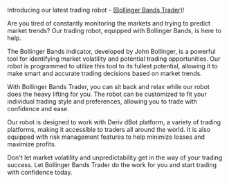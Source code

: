 Introducing our latest trading robot - [(Bollinger Bands Trader)](https://track.deriv.com/_sunbqLEv-ZM-WNa_P_Nb_2Nd7ZgqdRLk/1/)!

Are you tired of constantly monitoring the markets and trying to predict market trends? Our trading robot, equipped with Bollinger Bands, is here to help.

The Bollinger Bands indicator, developed by John Bollinger, is a powerful tool for identifying market volatility and potential trading opportunities. Our robot is programmed to utilize this tool to its fullest potential, allowing it to make smart and accurate trading decisions based on market trends.

With Bollinger Bands Trader, you can sit back and relax while our robot does the heavy lifting for you. The robot can be customized to fit your individual trading style and preferences, allowing you to trade with confidence and ease.

Our robot is designed to work with Deriv dBot platform, a variety of trading platforms, making it accessible to traders all around the world. It is also equipped with risk management features to help minimize losses and maximize profits.

Don't let market volatility and unpredictability get in the way of your trading success. Let Bollinger Bands Trader do the work for you and start trading with confidence today.
